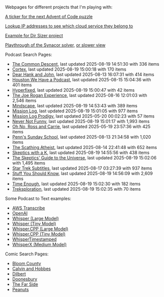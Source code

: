 Webpages for different projects that I'm playing with:

[A ticker for the next Advent of Code puzzle](https://seligman.github.io/aoc_ticker.html)

[Lookup IP addresses to see which cloud service they belong to](https://seligman.github.io/cloud-ips/index.html)

[Example for Dir Sizer project](https://seligman.github.io/dir_sizer/cost_example.html)

[Playthrough of the Synacor solver](https://seligman.github.io/synacor/run_script_speed.html), [or slower view](https://seligman.github.io/synacor/run_script.html)

Podcast Search Pages:
<!-- Podcasts Start -->
* [The Common Descent](https://seligman.github.io/podcasts/common_descent/common_descent.html), last updated 2025-08-19 14:51:30 with 336 items
* [Cortex](https://seligman.github.io/podcasts/cortex_pod/cortex_pod.html), last updated 2025-08-19 15:00:18 with 170 items
* [Dear Hank and John](https://seligman.github.io/podcasts/hank_and_john/hank_and_john.html), last updated 2025-08-13 16:07:31 with 414 items
* [Houston We Have a Podcast](https://seligman.github.io/podcasts/houston_we_have_a_podcast/houston_we_have_a_podcast.html), last updated 2025-08-15 15:04:36 with 401 items
* [Hyperfixed](https://seligman.github.io/podcasts/hyperfixed/hyperfixed.html), last updated 2025-08-19 15:00:47 with 42 items
* [The Joe Rogan Experience](https://seligman.github.io/podcasts/jre/jre.html), last updated 2025-08-16 12:01:03 with 2,546 items
* [Mindscape](https://seligman.github.io/podcasts/mindscape/mindscape.html), last updated 2025-08-19 14:53:43 with 389 items
* [Mission Log](https://seligman.github.io/podcasts/mission_log/mission_log.html), last updated 2025-08-19 15:01:05 with 977 items
* [Mission Log Prodigy](https://seligman.github.io/podcasts/ml_prodigy/ml_prodigy.html), last updated 2025-05-20 00:02:23 with 57 items
* [Never Not Funny](https://seligman.github.io/podcasts/nevernotfunny/nevernotfunny.html), last updated 2025-08-19 15:01:17 with 1,993 items
* [Oh No, Ross and Carrie](https://seligman.github.io/podcasts/oh_no/oh_no.html), last updated 2025-05-19 23:57:36 with 425 items
* [Penn's Sunday School](https://seligman.github.io/podcasts/penn_sunday_school/penn_sunday_school.html), last updated 2025-08-13 21:34:58 with 1,020 items
* [The Scathing Atheist](https://seligman.github.io/podcasts/scathing/scathing.html), last updated 2025-08-14 22:41:48 with 652 items
* [Skeptics with a K](https://seligman.github.io/podcasts/swak/swak.html), last updated 2025-08-19 14:55:56 with 438 items
* [The Skeptics' Guide to the Universe](https://seligman.github.io/podcasts/sgu/sgu.html), last updated 2025-08-19 15:02:06 with 1,495 items
* [Star Trek Subtitles](https://seligman.github.io/star_trek_subtitles/star_trek_subtitles.html), last updated 2025-08-17 03:27:39 with 937 items
* [Stuff You Should Know](https://seligman.github.io/podcasts/stuff_know/stuff_know.html), last updated 2025-08-19 14:56:09 with 2,609 items
* [Time Enough](https://seligman.github.io/podcasts/time_enough/time_enough.html), last updated 2025-08-19 15:02:30 with 182 items
* [Treksploration](https://seligman.github.io/podcasts/treksploration/treksploration.html), last updated 2025-08-19 15:02:35 with 70 items
<!-- Podcasts End -->

Some Podcast to Text examples:
* [AWS Transcribe](https://seligman.github.io/podcast_to_text/Example-Results-AWS-Transcribe.html)
* [OpenAI](https://seligman.github.io/podcast_to_text/Example-Results-OpenAI.html)
* [Whisper (Large Model)](https://seligman.github.io/podcast_to_text/Example-Results-Whisper-Large.html)
* [Whisper (Tiny Model)](https://seligman.github.io/podcast_to_text/Example-Results-Whisper-Tiny.html)
* [Whisper.CPP (Large Model)](https://seligman.github.io/podcast_to_text/Example-Results-Whisper_CPP-Large.html)
* [Whisper.CPP (Tiny Model)](https://seligman.github.io/podcast_to_text/Example-Results-Whisper_CPP-Tiny.html)
* [WhisperTimestamped](https://seligman.github.io/podcast_to_text/Example-Results-WhisperTimestamped-Medium.html)
* [WhisperX (Medium Model)](https://seligman.github.io/podcast_to_text/Example-Results-WhisperX-Medium.html)

Comic Search Pages:
* [Bloom County](https://seligman.github.io/comics/bloom_county.html)
* [Calvin and Hobbes](https://seligman.github.io/comics/calvin_and_hobbes.html)
* [Dilbert](https://seligman.github.io/comics/dilbert.html)
* [Doonesbury](https://seligman.github.io/comics/doonesbury.html)
* [The Far Side](https://seligman.github.io/comics/far_side.html)
* [Peanuts](https://seligman.github.io/comics/peanuts.html)
